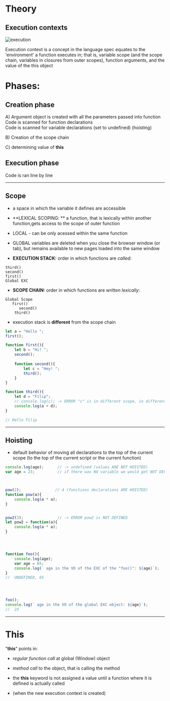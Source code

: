 # Theory

## Execution contexts

![execution](http://i.imgur.com/2gXCI47.png)

Execution context is a concept in the language spec equates to the 'environment' a function executes in; that is, variable scope (and the scope chain, variables in closures from outer scopes), function arguments, and the value of the this object

# Phases:


## Creation phase
A) Argument object is created with all the parameters passed into function  
   Code is scanned for function declarations  
   Code is scanned for variable declarations (set to undefined) (hoisting) 
   
 B) Creation of the scope chain
 
 C) determining value of **this** 


## Execution phase
Code is ran line by line


------------------------------------------------------------------------------------------------------------
## Scope

* a space in which the variable it defines are accessible
* **LEXICAL SCOPING: ** a function, that is lexically within another function,gets access to the scope of outer function
* LOCAL - can be only acessed within the same function
* GLOBAL variables are deleted when you close the browser window (or tab), but remains available to new pages loaded into the same window

* **EXECUTION STACK:** order in which functions are *called*:
```
third()
second()
first()
Global EXC 
```
* **SCOPE CHAIN:** order in which functions are *written lexically*:
```
Global Scope 
   first() 
      second() 
    third()
```

* execution stack is **different** from the scope chain

```js
let a = "Hello ";
first();

function first(){
    let b = "Hi! ";
    second();
    
    function second(){
        let c = "Hey! ";
        third();
    }
}

function third(){
    let d = "Filip";
    // console.log(c); -> ERROR "c" is in different scope, in differentexecution context
    console.log(a + d);
}

// Hello Filip

```
------------------------------------------------------------------------------------------------------------
## Hoisting
* default behavior of moving all declarations to the top of the current scope (to the top of the current script or the current function)

```js
console.log(age);      // -> undefined (values ARE NOT HOISTED)
var age = 23;          // if there was NO variable we would get NOT DEFINED error



pow(2);               // 4 (functions declarations ARE HOISTED)
function pow(a){
    console.log(a * a);
}


pow2(3);               // -> ERROR pow2 is NOT DEFINED 
let pow2 = function(a){
    console.log(a * a);
}




function foo(){
    console.log(age);
    var age = 65;
    console.log(` age in the VO of the EXC of the "foo()": ${age}`); 
}
//  UNDEFINED, 65




foo();
console.log(` age in the VO of the global EXC object: ${age}`);          
//  23

```


------------------------------------------------------------------------------------------------------------
# This

"**this**" points in:
* *regular function call* at global (Window) object
* *method call* to the object, that is calling the method

* the **this** keyword is not assigned a value until a function where it is defined is actually called 
* (when the new execution context is created)
